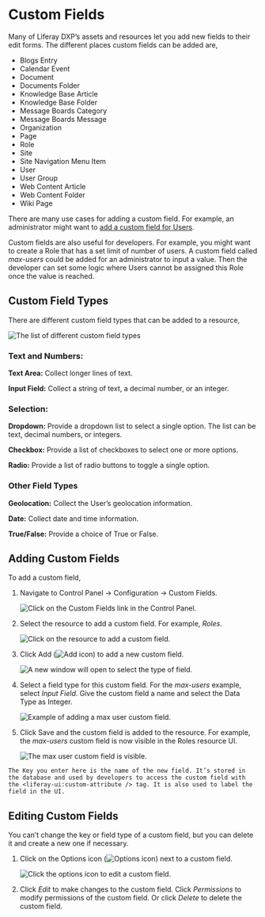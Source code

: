 # Custom Fields

Many of Liferay DXP’s assets and resources let you add new fields to their edit forms. The different places custom fields can be added are,

* Blogs Entry
* Calendar Event
* Document
* Documents Folder
* Knowledge Base Article
* Knowledge Base Folder
* Message Boards Category
* Message Boards Message
* Organization
* Page
* Role
* Site
* Site Navigation Menu Item
* User
* User Group
* Web Content Article
* Web Content Folder
* Wiki Page

There are many use cases for adding a custom field.
For example, an administrator might want to [add a custom field for Users](../../users-and-permissions/devops/adding-custom-fields-to-users.md).

Custom fields are also useful for developers. For example, you might want to create a Role that has a set limit of number of users. A custom field called *max-users* could be added for an administrator to input a value. Then the developer can set some logic where Users cannot be assigned this Role once the value is reached.

## Custom Field Types

There are different custom field types that can be added to a resource,

![The list of different custom field types](./custom-fields/images/03.png)

### Text and Numbers:

**Text Area:** Collect longer lines of text.

**Input Field:** Collect a string of text, a decimal number, or an integer.

### Selection:

**Dropdown:** Provide a dropdown list to select a single option. The list can be text, decimal numbers, or integers.

**Checkbox:** Provide a list of checkboxes to select one or more options.

**Radio:** Provide a list of radio buttons to toggle a single option.

### Other Field Types

**Geolocation:** Collect the User’s geolocation information.

**Date:** Collect date and time information.

**True/False:** Provide a choice of True or False.

## Adding Custom Fields

To add a custom field,

1. Navigate to Control Panel &rarr; Configuration &rarr; Custom Fields.

    ![Click on the Custom Fields link in the Control Panel.](./custom-fields/images/01.png)

1. Select the resource to add a custom field. For example, *Roles*.

    ![Click on the resource to add a custom field.](./custom-fields/images/02.png)

1. Click Add (![Add icon](../../images/icon-add.png)) to add a new custom field. 

    ![A new window will open to select the type of field.](./custom-fields/images/03.png)

1. Select a field type for this custom field. For the *max-users* example, select *Input Field*. Give the custom field a name and select the Data Type as Integer.

    ![Example of adding a max user custom field.](./custom-fields/images/04.png)

1. Click Save and the custom field is added to the resource. For example, the *max-users* custom field is now visible in the Roles resource UI.

    ![The max user custom field is visible.](./custom-fields/images/05.png)

```Note::
The Key you enter here is the name of the new field. It’s stored in the database and used by developers to access the custom field with the <liferay-ui:custom-attribute /> tag. It is also used to label the field in the UI.
```

## Editing Custom Fields

You can’t change the key or field type of a custom field, but you can delete it and create a new one if necessary.

1. Click on the Options icon (![Options icon](../../images/icon-options.png)) next to a custom field.

    ![Click the options icon to edit a custom field.](./custom-fields/images/06.png)

1. Click *Edit* to make changes to the custom field. Click *Permissions* to modify permissions of the custom field. Or click *Delete* to delete the custom field.

